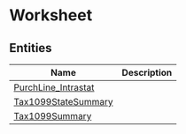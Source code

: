 
# Worksheet


## Entities

|Name|Description|
|---|---|
|[PurchLine_Intrastat](PurchLine_Intrastat.cdm.json)||
|[Tax1099StateSummary](Tax1099StateSummary.cdm.json)||
|[Tax1099Summary](Tax1099Summary.cdm.json)||
